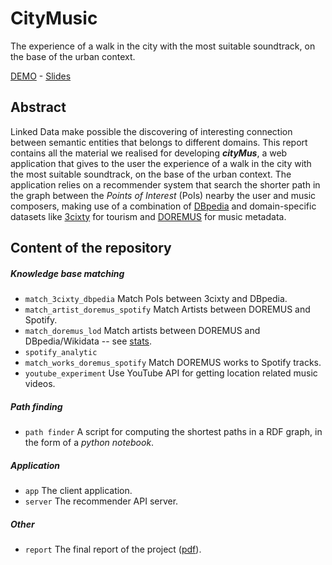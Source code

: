 # CityMusic

The experience of a walk in the city with the most suitable soundtrack, on the base of the urban context.

[DEMO](https://citymus.doremus.org) - [Slides](https://docs.google.com/presentation/d/1UqjRT2UrgYTE65wLAtynNRMo0Bks29aV3gOQjVfmrdU/edit?usp=sharing)

## Abstract

Linked Data make possible the discovering of interesting connection between semantic entities that belongs to different domains. This report contains all the material we realised for developing **_cityMus_**, a web application that gives to the user the experience of a walk in the city with the most suitable soundtrack, on the base of the urban context. The application relies on a recommender system that search the shorter path in the graph between the _Points of Interest_ (PoIs) nearby the user and music composers, making use of a combination of [DBpedia](http://dbpedia.org) and domain-specific datasets like [3cixty](http://3cixty.eurecom.fr/) for tourism and [DOREMUS](http://doremus.org) for music metadata.

## Content of the repository

##### Knowledge base matching
* `match_3cixty_dbpedia` Match PoIs between 3cixty and DBpedia.
* `match_artist_doremus_spotify` Match Artists between DOREMUS and Spotify.
* `match_doremus_lod` Match artists between DOREMUS and DBpedia/Wikidata -- see [stats](./match_doremus_lod/evaluation/v1/check_performance.ipynb).
* `spotify_analytic`
* `match_works_doremus_spotify` Match DOREMUS works to Spotify tracks.
* `youtube_experiment` Use YouTube API for getting location related music videos.

##### Path finding

* `path finder` A script for computing the shortest paths in a RDF graph, in the form of a _python notebook_.

##### Application
* `app` The client application.
* `server` The recommender API server.

##### Other

* `report` The final report of the project ([pdf](./report/report.pdf)).
